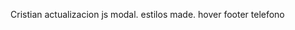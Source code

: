 <!-- se debe ingresar ultima modificacion realizada  -->

Cristian actualizacion js modal. estilos made. hover footer telefono
